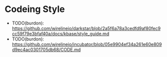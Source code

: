 # Codeing Style

- TODO(burdon): https://github.com/wirelineio/darkstar/blob/2a5f6a78a3cedfd9af80fec9cc59f79e3bfaf40a/docs/kbase/style_guide.md
- TODO(burdon): https://github.com/wirelineio/incubator/blob/05e9904ef34a261e60e809d9ec4ac0301705db68/CODE.md
